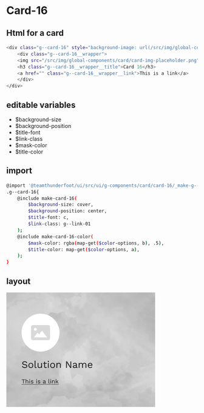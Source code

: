 # Card-16

## Html for a card

```sh
<div class="g--card-16" style="background-image: url(/src/img/global-components/card/card-bg-placeholder.jpg);">
    <div class="g--card-16__wrapper">
    <img src="/src/img/global-components/card/card-img-placeholder.png" alt="" class="g--card-16__wrapper__media">
    <h3 class="g--card-16__wrapper__title">Card 16</h3>
    <a href="" class="g--card-16__wrapper__link">This is a link</a>
    </div>
</div>
```

## editable variables
- $background-size
- $background-position
- $title-font
- $link-class
- $mask-color
- $title-color

## import
```sh
@import '@teamthunderfoot/ui/src/ui/g-components/card/card-16/_make-g--card-16';
.g--card-16{
    @include make-card-16(
        $background-size: cover,
        $background-position: center,
        $title-font: c,
        $link-class: g--link-01
    );
    @include make-card-16-color(
        $mask-color: rgba(map-get($color-options, b), .5),
        $title-color: map-get($color-options, a),
    );
}
```

## layout
![alt text][card-16]

[card-16]: /src/img/global-components/card/card-16.png 